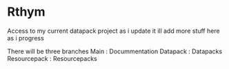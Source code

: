 # Rthym
Access to my current datapack project as i update it
ill add more stuff here as i progress

There will be three branches
Main : Docummentation
Datapack : Datapacks
Resourcepack : Resourcepacks
